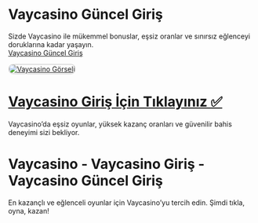 # Vaycasino Güncel Giriş
Sizde Vaycasino ile mükemmel bonuslar, eşsiz oranlar ve sınırsız eğlenceyi doruklarına kadar yaşayın.  
<a href="https://t2m.io/2284401" title="Vaycasino Güncel Giriş">Vaycasino Güncel Giriş</a>  

<a href="https://t2m.io/2284401">  
    <img src="https://i.ibb.co/gtF7ptH/photo-2025-01-13-14-27-16.jpg" alt="Vaycasino Görseli" style="max-width: 100%; border: 2px solid #ddd; border-radius: 10px;">  
</a>  

# <a href="https://t2m.io/2284401">Vaycasino Giriş İçin Tıklayınız ✅</a>  
Vaycasino’da eşsiz oyunlar, yüksek kazanç oranları ve güvenilir bahis deneyimi sizi bekliyor.  

# Vaycasino - Vaycasino Giriş - Vaycasino Güncel Giriş  
En kazançlı ve eğlenceli oyunlar için Vaycasino’yu tercih edin. Şimdi tıkla, oyna, kazan!
